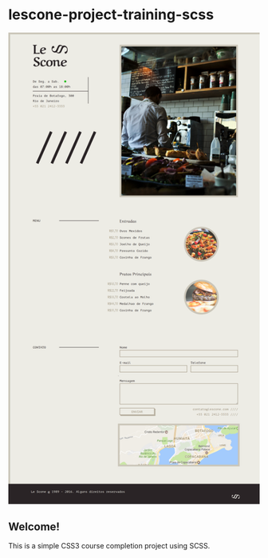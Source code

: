 # lescone-project-training-scss

![Conclusion Project - Front End Course - SCSS](./img/lesconewebsite.png)

## Welcome! 

This is a simple CSS3 course completion project using SCSS.
